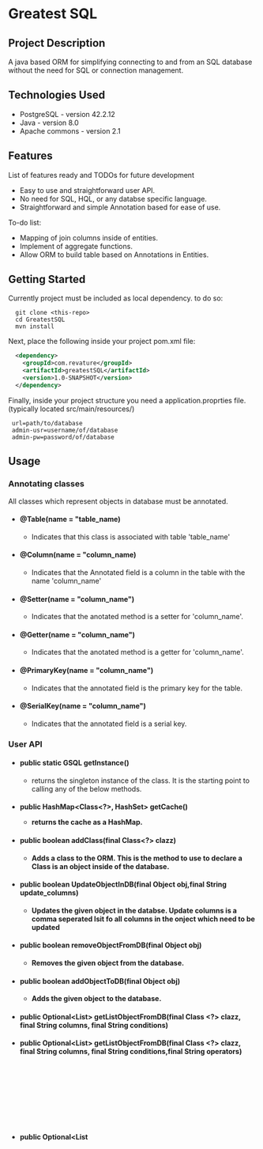 # Greatest SQL

## Project Description
A java based ORM for simplifying connecting to and from an SQL database without the need for SQL or connection management. 

## Technologies Used

* PostgreSQL - version 42.2.12  
* Java - version 8.0  
* Apache commons - version 2.1  

## Features

List of features ready and TODOs for future development  
* Easy to use and straightforward user API.  
* No need for SQL, HQL, or any databse specific language.  
* Straightforward and simple Annotation based for ease of use. 

To-do list:  
* Mapping of join columns inside of entities.    
* Implement of aggregate functions.  
* Allow ORM to build table based on Annotations in Entities.  

## Getting Started  
Currently project must be included as local dependency. to do so:
```shell
  git clone <this-repo>
  cd GreatestSQL
  mvn install
```
Next, place the following inside your project pom.xml file:
```XML
  <dependency>
    <groupId>com.revature</groupId>
    <artifactId>greatestSQL</artifactId>
    <version>1.0-SNAPSHOT</version>
  </dependency>

```

Finally, inside your project structure you need a application.proprties file. 
 (typically located src/main/resources/)
 ``` 
  url=path/to/database
  admin-usr=username/of/database
  admin-pw=password/of/database  
  ```
  
## Usage  
  ### Annotating classes  
  All classes which represent objects in database must be annotated.
   - #### @Table(name = "table_name)  
      - Indicates that this class is associated with table 'table_name'  
   - #### @Column(name = "column_name)  
      - Indicates that the Annotated field is a column in the table with the name 'column_name'  
   - #### @Setter(name = "column_name")  
      - Indicates that the anotated method is a setter for 'column_name'.  
   - #### @Getter(name = "column_name")  
      - Indicates that the anotated method is a getter for 'column_name'.  
   - #### @PrimaryKey(name = "column_name") 
      - Indicates that the annotated field is the primary key for the table.
   - #### @SerialKey(name = "column_name") 
      - Indicates that the annotated field is a serial key.

  ### User API  
  
  - #### public static GSQL getInstance()  
     - returns the singleton instance of the class. It is the starting point to calling any of the below methods.  
  - #### public HashMap<Class<?>, HashSet<Object>> getCache()  
     - returns the cache as a HashMap.  
  - #### public boolean addClass(final Class<?> clazz)  
     - Adds a class to the ORM. This is the method to use to declare a Class is an object inside of the database.  
  - #### public boolean UpdateObjectInDB(final Object obj,final String update_columns)  
     - Updates the given object in the databse. Update columns is a comma seperated lsit fo all columns in the onject which need to be updated  
  - #### public boolean removeObjectFromDB(final Object obj)  
     - Removes the given object from the database.  
  - #### public boolean addObjectToDB(final Object obj)  
     - Adds the given object to the database.  
  - #### public Optional<List<Object>> getListObjectFromDB(final Class <?> clazz, final String columns, final String conditions)  
  - #### public Optional<List<Object>> getListObjectFromDB(final Class <?> clazz, final String columns, final String conditions,final String operators)  
  - #### public Optional<List<Object>> getListObjectFromDB(final Class<?> clazz)  
     - Gets a list of all objects in the database which match the included search criteria  
        - columns - comma seperated list of columns to search by.  
        - conditions - coma seperated list the values the columns should match to.  
        - operators - comma seperated list of operators to apply to columns (AND/OR) in order that they should be applied.  
  - #### public void beginCommit()  
     - begin databse commit.  
  - #### public void Rollback()  
     - Rollback to previous commit.  
  - #### public void Rollback(final String name)  
     - Rollback to previous commit with given name.  
  - #### public void setSavepoint(final String name)  
     - Set a savepoint with the given name.  
  - #### public void ReleaseSavepoint(final String name)  
     - Release the savepoint with the given name.  
  - #### public void enableAutoCommit()  
     - Enable auto commits on the database.  
  - #### public void setTransaction()  
     - Start a transaction block.  
  - #### public void addAllFromDBToCache(final Class<?> clazz)  
     - Adds all objects currently in the databse of the given clas type to the cache.  



## License

This project uses the following license: [GNU Public License 3.0](https://www.gnu.org/licenses/gpl-3.0.en.html).

